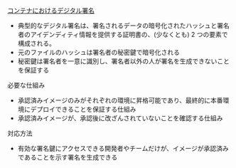
[コンテナにおけるデジタル署名](https://aws.amazon.com/jp/blogs/news/cryptographic-signing-for-containers/)

* 典型的なデジタル署名は、署名されるデータの暗号化されたハッシュと署名者のアイデンディティ情報を提供する証明書の、(少なくとも) 2 つの要素で構成される。
* 元のファイルのハッシュは署名者の秘密鍵で暗号化される
* 秘密鍵は署名者を一意に識別し、署名者以外の人が署名を生成できないことを保証する

必要な仕組み

* 承認済みイメージのみがそれぞれの環境に昇格可能であり、最終的に本番環境にデプロイできることを保証する仕組み
* 承認済みイメージが、承認後に改ざんされていないことを確認する仕組み

対応方法

* 有効な署名鍵にアクセスできる開発者やチームだけが、イメージが承認済みであることを示す署名を生成できる


